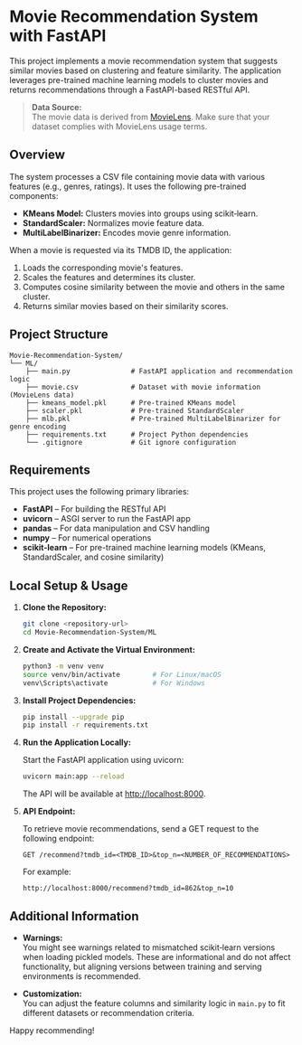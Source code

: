 # Movie Recommendation System with FastAPI

This project implements a movie recommendation system that suggests similar movies based on clustering and feature similarity. The application leverages pre-trained machine learning models to cluster movies and returns recommendations through a FastAPI-based RESTful API.

> **Data Source:**  
> The movie data is derived from [MovieLens](https://movielens.org/). Make sure that your dataset complies with MovieLens usage terms.

## Overview

The system processes a CSV file containing movie data with various features (e.g., genres, ratings). It uses the following pre-trained components:
- **KMeans Model:** Clusters movies into groups using scikit‑learn.
- **StandardScaler:** Normalizes movie feature data.
- **MultiLabelBinarizer:** Encodes movie genre information.

When a movie is requested via its TMDB ID, the application:
1. Loads the corresponding movie's features.
2. Scales the features and determines its cluster.
3. Computes cosine similarity between the movie and others in the same cluster.
4. Returns similar movies based on their similarity scores.

## Project Structure

```
Movie-Recommendation-System/
└── ML/
    ├── main.py               # FastAPI application and recommendation logic
    ├── movie.csv             # Dataset with movie information (MovieLens data)
    ├── kmeans_model.pkl      # Pre-trained KMeans model
    ├── scaler.pkl            # Pre-trained StandardScaler
    ├── mlb.pkl               # Pre-trained MultiLabelBinarizer for genre encoding
    ├── requirements.txt      # Project Python dependencies
    └── .gitignore            # Git ignore configuration
```

## Requirements

This project uses the following primary libraries:
- **FastAPI** – For building the RESTful API
- **uvicorn** – ASGI server to run the FastAPI app
- **pandas** – For data manipulation and CSV handling
- **numpy** – For numerical operations
- **scikit-learn** – For pre-trained machine learning models (KMeans, StandardScaler, and cosine similarity)

## Local Setup & Usage

1. **Clone the Repository:**

   ```bash
   git clone <repository-url>
   cd Movie-Recommendation-System/ML
   ```

2. **Create and Activate the Virtual Environment:**

   ```bash
   python3 -m venv venv
   source venv/bin/activate        # For Linux/macOS
   venv\Scripts\activate           # For Windows
   ```

3. **Install Project Dependencies:**

   ```bash
   pip install --upgrade pip
   pip install -r requirements.txt
   ```

4. **Run the Application Locally:**

   Start the FastAPI application using uvicorn:

   ```bash
   uvicorn main:app --reload
   ```

   The API will be available at [http://localhost:8000](http://localhost:8000).

5. **API Endpoint:**

   To retrieve movie recommendations, send a GET request to the following endpoint:
   
   ```
   GET /recommend?tmdb_id=<TMDB_ID>&top_n=<NUMBER_OF_RECOMMENDATIONS>
   ```

   For example:
   
   ```
   http://localhost:8000/recommend?tmdb_id=862&top_n=10
   ```

## Additional Information

- **Warnings:**  
  You might see warnings related to mismatched scikit‑learn versions when loading pickled models. These are informational and do not affect functionality, but aligning versions between training and serving environments is recommended.

- **Customization:**  
  You can adjust the feature columns and similarity logic in `main.py` to fit different datasets or recommendation criteria.

Happy recommending!
